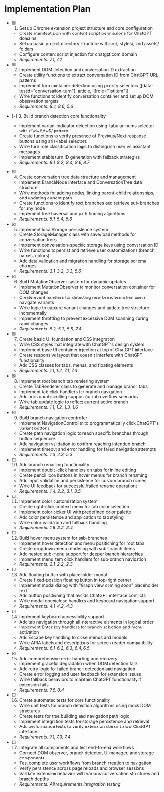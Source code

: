 # Implementation Plan

- [x] 1. Set up Chrome extension project structure and core configuration

  - Create manifest.json with content script permissions for ChatGPT domains
  - Set up basic project directory structure with src/, styles/, and assets/ folders
  - Configure content script injection for chatgpt.com domain
  - _Requirements: 7.1, 7.2_

- [x] 2. Implement DOM detection and conversation ID extraction

  - Create utility functions to extract conversation ID from ChatGPT URL patterns
  - Implement turn container detection using priority selectors ([data-testid="conversation-turn"], article, li[role="listitem"])
  - Write functions to identify conversation container and set up DOM observation targets
  - _Requirements: 8.3, 8.6, 5.6_

- [-] 3. Build branch detection core functionality

  - Implement variant indicator detection using .tabular-nums selector with /^\d+\/\d+$/ pattern
  - Create functions to verify presence of Previous/Next response buttons using aria-label selectors
  - Write turn role classification logic to distinguish user vs assistant messages
  - Implement stable turn ID generation with fallback strategies
  - _Requirements: 8.1, 8.2, 8.4, 8.6, 8.7_

- [x] 4. Create conversation tree data structure and management

  - Implement BranchNode interface and ConversationTree data structure
  - Write methods for adding nodes, linking parent-child relationships, and updating current path
  - Create functions to identify root branches and retrieve sub-branches for any node
  - Implement tree traversal and path finding algorithms
  - _Requirements: 5.1, 5.4, 5.6_

- [x] 5. Implement localStorage persistence system

  - Create StorageManager class with save/load methods for conversation trees
  - Implement conversation-specific storage keys using conversation ID
  - Write functions to persist and retrieve user customizations (branch names, colors)
  - Add data validation and migration handling for storage schema changes
  - _Requirements: 3.1, 3.2, 3.3, 5.6_

- [x] 6. Build MutationObserver system for dynamic updates

  - Implement MutationObserver to monitor conversation container for DOM changes
  - Create event handlers for detecting new branches when users navigate variants
  - Write logic to capture variant changes and update tree structure incrementally
  - Implement throttling to prevent excessive DOM scanning during rapid changes
  - _Requirements: 5.2, 5.3, 5.5, 7.4_

- [x] 7. Create basic UI foundation and CSS integration

  - Write CSS styles that integrate with ChatGPT's design system
  - Implement base UI container injection at top of ChatGPT interface
  - Create responsive layout that doesn't interfere with ChatGPT functionality
  - Add CSS classes for tabs, menus, and floating elements
  - _Requirements: 1.1, 1.2, 7.1, 7.3_

- [x] 8. Implement root branch tab rendering system

  - Create TabRenderer class to generate and manage branch tabs
  - Implement tab click handlers for branch navigation
  - Add horizontal scrolling support for tab overflow scenarios
  - Write tab update logic to reflect current active branch
  - _Requirements: 1.1, 1.2, 1.3, 1.6_

- [x] 9. Build branch navigation controller

  - Implement NavigationController to programmatically click ChatGPT's variant buttons
  - Create path navigation logic to reach specific branches through button sequences
  - Add navigation validation to confirm reaching intended branch
  - Implement timeout and error handling for failed navigation attempts
  - _Requirements: 1.3, 2.3, 5.3_

- [ ] 10. Add branch renaming functionality

  - Implement double-click handlers on tabs for inline editing
  - Create pencil icon buttons in hover menus for branch renaming
  - Add input validation and persistence for custom branch names
  - Write UI feedback for successful/failed rename operations
  - _Requirements: 1.4, 2.2, 3.1, 3.5_

- [ ] 11. Implement color customization system

  - Create right-click context menu for tab color selection
  - Implement color picker UI with predefined color palette
  - Add color persistence and application to tab styling
  - Write color validation and fallback handling
  - _Requirements: 1.5, 3.2, 3.4_

- [ ] 12. Build hover menu system for sub-branches

  - Implement hover detection and menu positioning for root tabs
  - Create dropdown menu rendering with sub-branch items
  - Add nested sub-menu support for deeper branch hierarchies
  - Implement menu item click handlers for sub-branch navigation
  - _Requirements: 2.1, 2.2, 2.3_

- [ ] 13. Add floating button with placeholder modal

  - Create fixed-position floating button in top-right corner
  - Implement modal dialog with "Graph view coming soon" placeholder text
  - Add button positioning that avoids ChatGPT interface conflicts
  - Write modal open/close handlers and keyboard navigation support
  - _Requirements: 4.1, 4.2, 4.3_

- [ ] 14. Implement keyboard accessibility support

  - Add tab navigation through all interactive elements in logical order
  - Implement Enter key handlers for branch selection and menu activation
  - Add Escape key handling to close menus and modals
  - Write ARIA labels and descriptions for screen reader compatibility
  - _Requirements: 6.1, 6.2, 6.3, 6.4, 6.5_

- [x] 15. Add comprehensive error handling and recovery

  - Implement graceful degradation when DOM detection fails
  - Add retry logic for failed branch detection and navigation
  - Create error logging and user feedback for extension issues
  - Write fallback behaviors to maintain ChatGPT functionality if extension fails
  - _Requirements: 7.5, 8.4_

- [ ] 16. Create automated tests for core functionality

  - Write unit tests for branch detection algorithms using mock DOM structures
  - Create tests for tree building and navigation path logic
  - Implement integration tests for storage persistence and retrieval
  - Add performance tests to verify extension doesn't slow ChatGPT interface
  - _Requirements: 7.1, 7.3, 7.4_

- [ ] 17. Integrate all components and test end-to-end workflows
  - Connect DOM observer, branch detector, UI manager, and storage components
  - Test complete user workflows from branch creation to navigation
  - Verify persistence across page reloads and browser sessions
  - Validate extension behavior with various conversation structures and branch depths
  - _Requirements: All requirements integration testing_
